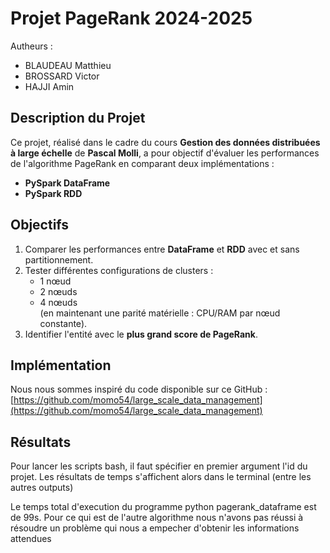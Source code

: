 # Projet PageRank 2024-2025

Autheurs :
- BLAUDEAU Matthieu
- BROSSARD Victor
- HAJJI Amin

## Description du Projet
Ce projet, réalisé dans le cadre du cours **Gestion des données distribuées à large échelle** de **Pascal Molli**, a pour objectif d'évaluer les performances de l'algorithme PageRank en comparant deux implémentations :
- **PySpark DataFrame**
- **PySpark RDD**

## Objectifs
1. Comparer les performances entre **DataFrame** et **RDD** avec et sans partitionnement.
2. Tester différentes configurations de clusters :
   - 1 nœud
   - 2 nœuds
   - 4 nœuds  
   (en maintenant une parité matérielle : CPU/RAM par nœud constante).
3. Identifier l'entité avec le **plus grand score de PageRank**.

## Implémentation
Nous nous sommes inspiré du code disponible sur ce GitHub :  
[https://github.com/momo54/large_scale_data_management](https://github.com/momo54/large_scale_data_management)

## Résultats

Pour lancer les scripts bash, il faut spécifier en premier argument l'id du projet. Les résultats de temps s'affichent alors dans le terminal (entre les autres outputs)

Le temps total d'execution du programme python pagerank_dataframe est de 99s.
Pour ce qui est de l'autre algorithme nous n'avons pas réussi à résoudre un problème qui nous a empecher d'obtenir les informations attendues